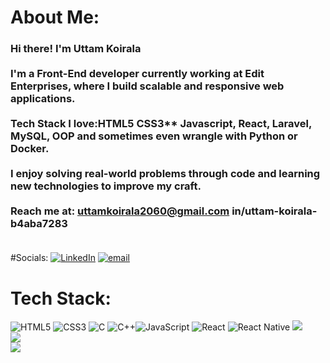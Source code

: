 # About Me:
###  Hi there! I'm Uttam Koirala<br><br> I'm a **Front-End developer** currently working at **Edit Enterprises**, where I build scalable and responsive web applications.<br><br> Tech Stack I love:**HTML5** CSS3** **Javascript**, **React**, **Laravel**, **MySQL**, **OOP** and sometimes even wrangle with **Python** or **Docker**.<br><br> I enjoy solving real-world problems through code and learning new technologies to improve my craft.<br><br> Reach me at: **uttamkoirala2060@gmail.com** **in/uttam-koirala-b4aba7283**<br><br> 


#Socials:
[![LinkedIn](https://img.shields.io/badge/LinkedIn-%230077B5.svg?logo=linkedin&logoColor=white)](https://linkedin.com/in/www.linkedin.com/in/uttam-koirala-b4aba7283) [![email](https://img.shields.io/badge/Email-D14836?logo=gmail&logoColor=white)](mailto:uttamkoirala2060@gmail.com) 

# Tech Stack:
![HTML5](https://img.shields.io/badge/html5-%23E34F26.svg?style=for-the-badge&logo=html5&logoColor=white) ![CSS3](https://img.shields.io/badge/css3-%231572B6.svg?style=for-the-badge&logo=css3&logoColor=white) ![C](https://img.shields.io/badge/c-%2300599C.svg?style=for-the-badge&logo=c&logoColor=white) ![C++](https://img.shields.io/badge/c++-%2300599C.svg?style=for-the-badge&logo=c%2B%2B&logoColor=white)![JavaScript](https://img.shields.io/badge/javascript-%23323330.svg?style=for-the-badge&logo=javascript&logoColor=%23F7DF1E) ![React](https://img.shields.io/badge/react-%2320232a.svg?style=for-the-badge&logo=react&logoColor=%2361DAFB) ![React Native](https://img.shields.io/badge/react_native-%2320232a.svg?style=for-the-badge&logo=react&logoColor=%2361DAFB) 
![](https://github-readme-stats.vercel.app/api?username=uttamKo&theme=dark&hide_border=false&include_all_commits=false&count_private=false)<br/>
![](https://nirzak-streak-stats.vercel.app/?user=uttamKo&theme=dark&hide_border=false)<br/>
![](https://github-readme-stats.vercel.app/api/top-langs/?username=uttamKo&theme=dark&hide_border=false&include_all_commits=false&count_private=false&layout=compact)

<!-- ## 🏆 GitHub Trophies
![](https://github-profile-trophy.vercel.app/?username=uttamKo&theme=radical&no-frame=false&no-bg=true&margin-w=4)

### ✍ Random Dev Quote
![](https://quotes-github-readme.vercel.app/api?type=horizontal&theme=radical)

### 🔝 Top Contributed Repo
![](https://github-contributor-stats.vercel.app/api?username=uttamKo&limit=5&theme=dark&combine_all_yearly_contributions=true)

---
[![](https://visitcount.itsvg.in/api?id=uttamKo&icon=0&color=0)](https://visitcount.itsvg.in)

<!-- Proudly created with GPRM ( https://gprm.itsvg.in ) -->
